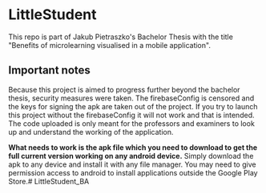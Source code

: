 # LittleStudent
This repo is part of Jakub Pietraszko's Bachelor Thesis with the title "Benefits of microlearning visualised in a mobile application".

## Important notes
Because this project is aimed to progress further beyond the bachelor thesis, security measures were taken. The firebaseConfig is censored and the keys for signing the apk are taken out of the project. If you try to launch this project without the firebaseConfig it will not work and that is intended. The code uploaded is only meant for the professors and examiners to look up and understand the working of the application.

**What needs to work is the apk file which you need to download to get the full current version working on any android device.**
Simply download the apk to any device and install it with any file manager. You may need to give permission access to android to install applications outside the Google Play Store.# LittleStudent_BA
